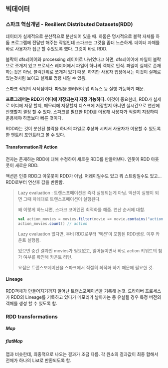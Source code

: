 ## 빅데이터

### 스파크 핵심개념 - Resilient Distributed Datasets(RDD)

데이터가 실제적으로 분산적으로 분산되어 있을 때. 하둡은 명시적으로 블락 자체를 하둡 프로그램에 전달만 해주는 작업인데 스파크는 그것을 좀더 느슨하게. 데이터 자체를 바로 사용자가 접근 할 수있도록 했다. 그것이 바로 RDD.

블락이 dfs레이어와 processing 레이어로 나뉘었다고 하면, dfs레이어에 파일이 블락으로 쪼개져 있고 프로세스 레이어에서 파일이 하나의 객체로 인식. 파일이 실제로 존재하는것은 아님. 블럭단위로 쪼개져 있기 때문. 하지만 사용자 입장에서는 이것이 실제로 있는것처럼 보이고 실제로 명령 내릴 수 있음. 

스파크 작업의 시작점이다. 파일을 불러와야 맵 리듀스 등 실행 가능하기 때문.

**프로그래머는 RDD가 어디에 저장되는지 지정 가능하다.** 이것이 중요한데, RDD가 실제로 어디에 저장 할지, 메모리에 저장할지 디스크에 저장할지 아니면 실시간으로 연산에 반영할지 결정 할 수 있다. 스파크를 필요한 RDD를 이용해 사용자가 적절히 지정하여 운용해야 하둡보다 빠른 것이다. 

RDD라는 것이 분산된 블락을 하나의 파일로 추상화 시켜서 사용자가 이용할 수 있도록 한 엔트리 포인트라고 볼 수 있다.

#### Transformation과 Action

전자는 존재하는 RDD에 대해 수정하여 새로운 RDD를 만들어낸다. 인풋이 RDD 아웃풋이 새로운 RDD.

액션은 인풋 RDD고 아웃풋이 RDD가 아님. 어레이일수도 있고 뭐 스트링일수도 있고... RDD로부터 연산후 값을 반환함.

> Lazy evaluation : 트랜스포메이션은 즉각 실행되는게 아님. 액션이 실행이 되면 그때 차례대로 트랜스포메이션이 실행된다. 
>
> 왜 이렇게 하느냐면, 스파크 코어엔진 최적화를 해줌. 연산 순서에 대함.
>
> ```scala
> val action_movies = movies.filter(movie => movie.contains("action")) // transformation
> action_movies.count()	// action
> ```
>
> Lazy evaluation 없다면, 무비 RDD로부터 '액션'이 포함된 RDD생성. 이후 카운트 실행됨. 
>
> 있으면 중간 결과인 movies가 필요없고, 읽어들이면서 바로 action 키워드의 첨가 여부를 확인해 카운트 리턴.
>
> 요점은 트랜스포메이션을 스파크에서 적절히 최적화 하기 때문에 필요한 것.

#### Lineage

RDD객체가 만들어지기까지 일어난 트랜스포메이션을 기록해 논것. 드라이버 프로세스가 RDD의 Lineage를 기록하고 있다가 메모리가 날아가는 등 유실될 경우 특정 버전의 객체를 생성 할 수 있도록 함. 

### RDD transformations

##### Map

##### flatMap

맵과 비슷한데, 최종적으로 나오는 결과가 조금 다름. 각 원소의 결과값이 최종 합해서 전체가 하나의 List로 반환되도록 함. 

